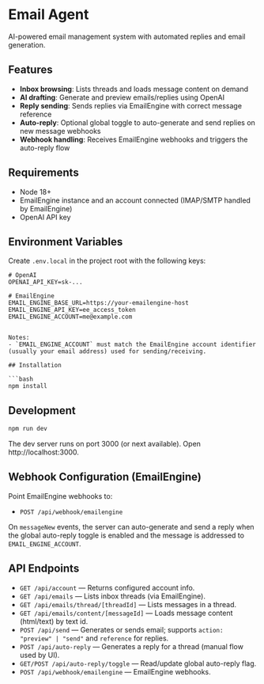 # Email Agent

AI-powered email management system with automated replies and email generation.

## Features

- **Inbox browsing**: Lists threads and loads message content on demand
- **AI drafting**: Generate and preview emails/replies using OpenAI
- **Reply sending**: Sends replies via EmailEngine with correct message reference
- **Auto-reply**: Optional global toggle to auto-generate and send replies on new message webhooks
- **Webhook handling**: Receives EmailEngine webhooks and triggers the auto-reply flow

## Requirements

- Node 18+
- EmailEngine instance and an account connected (IMAP/SMTP handled by EmailEngine)
- OpenAI API key

## Environment Variables

Create `.env.local` in the project root with the following keys:

```env
# OpenAI
OPENAI_API_KEY=sk-...

# EmailEngine
EMAIL_ENGINE_BASE_URL=https://your-emailengine-host
EMAIL_ENGINE_API_KEY=ee_access_token
EMAIL_ENGINE_ACCOUNT=me@example.com


Notes:
- `EMAIL_ENGINE_ACCOUNT` must match the EmailEngine account identifier (usually your email address) used for sending/receiving.

## Installation

```bash
npm install
```

## Development

```bash
npm run dev
```

The dev server runs on port 3000 (or next available). Open http://localhost:3000.


## Webhook Configuration (EmailEngine)

Point EmailEngine webhooks to:

- `POST /api/webhook/emailengine`

On `messageNew` events, the server can auto-generate and send a reply when the global auto-reply toggle is enabled and the message is addressed to `EMAIL_ENGINE_ACCOUNT`.

## API Endpoints

- `GET /api/account` — Returns configured account info.
- `GET /api/emails` — Lists inbox threads (via EmailEngine).
- `GET /api/emails/thread/[threadId]` — Lists messages in a thread.
- `GET /api/emails/content/[messageId]` — Loads message content (html/text) by text id.
- `POST /api/send` — Generates or sends email; supports `action: "preview" | "send"` and `reference` for replies.
- `POST /api/auto-reply` — Generates a reply for a thread (manual flow used by UI).
- `GET/POST /api/auto-reply/toggle` — Read/update global auto-reply flag.
- `POST /api/webhook/emailengine` — EmailEngine webhooks.
